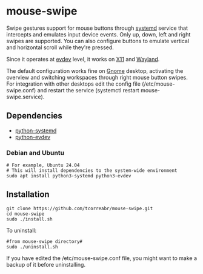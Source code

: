 # mouse-swipe

Swipe gestures support for mouse buttons through [systemd](https://systemd.io/) service that intercepts and emulates input device events. Only up, down, left and right swipes are supported. You can also configure buttons to emulate vertical and horizontal scroll while they're pressed.

Since it operates at [evdev](https://en.wikipedia.org/wiki/Evdev) level, it works on [X11](https://x.org/wiki/) and [Wayland](https://wayland.freedesktop.org/).

The default configuration works fine on [Gnome](https://www.gnome.org/) desktop, activating the overview and switching workspaces through right mouse button swipes. For integration with other desktops edit the config file (/etc/mouse-swipe.conf) and restart the service (systemctl restart mouse-swipe.service).

## Dependencies

- [python-systemd](https://github.com/systemd/python-systemd/)
- [python-evdev](https://github.com/gvalkov/python-evdev)

### Debian and Ubuntu

```shell
# For example, Ubuntu 24.04
# This will install dependencies to the system-wide environment
sudo apt install python3-systemd python3-evdev
```

## Installation

```shell
git clone https://github.com/tcorreabr/mouse-swipe.git
cd mouse-swipe
sudo ./install.sh
```

To uninstall:

```shell
#from mouse-swipe directory#
sudo ./uninstall.sh
```

If you have edited the /etc/mouse-swipe.conf file, you might want to make a backup of it before uninstalling.
